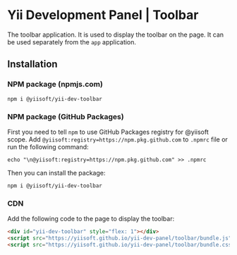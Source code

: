 # Yii Development Panel | Toolbar

The toolbar application. It is used to display the toolbar on the page. It can be used separately from the `app` application.

## Installation

### NPM package (npmjs.com)

```shell
npm i @yiisoft/yii-dev-toolbar
```

### NPM package (GitHub Packages)

First you need to tell `npm` to use GitHub Packages registry for @yiisoft scope.
Add `@yiisoft:registry=https://npm.pkg.github.com` to `.npmrc` file or run the following command:
```shell
echo "\n@yiisoft:registry=https://npm.pkg.github.com" >> .npmrc
```

Then you can install the package:

```shell
npm i @yiisoft/yii-dev-toolbar
```

### CDN

Add the following code to the page to display the toolbar:

```html
<div id="yii-dev-toolbar" style="flex: 1"></div>
<script src="https://yiisoft.github.io/yii-dev-panel/toolbar/bundle.js"></script>
<script src="https://yiisoft.github.io/yii-dev-panel/toolbar/bundle.css"></script>
```

